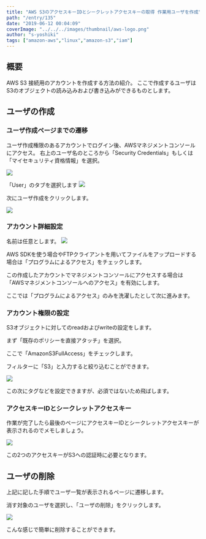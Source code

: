 ```yaml
---
title: "AWS S3のアクセスキーIDとシークレットアクセスキーの取得 作業用ユーザを作成"
path: "/entry/135"
date: "2019-06-12 00:04:09"
coverImage: "../../../images/thumbnail/aws-logo.png"
author: "s-yoshiki"
tags: ["amazon-aws","linux","amazon-s3","iam"]
---
```


## 概要

AWS S3 接続用のアカウントを作成する方法の紹介。
ここで作成するユーザはS3のオブジェクトの読み込みおよび書き込みができるものとします。

## ユーザの作成

### ユーザ作成ページまでの遷移

ユーザ作成権限のあるアカウントでログイン後、AWSマネジメントコンソールにアクセス。
右上のユーザ名のところから「Security Credentials」もしくは「マイセキュリティ資格情報」を選択。

<img src="https://images-tech-blog.s-yoshiki.com/img/2019/06/20190611225939.png">

「User」のタブを選択します
<img src="https://images-tech-blog.s-yoshiki.com/img/2019/06/20190611231029.png">

次にユーザ作成をクリックします。

<img src="https://images-tech-blog.s-yoshiki.com/img/2019/06/20190611231301.png">

### アカウント詳細設定

名前は任意とします。
<img src="https://images-tech-blog.s-yoshiki.com/img/2019/06/20190611231634.png">

AWS SDKを使う場合やFTPクライアントを用いてファイルをアップロードする場合は「プログラムによるアクセス」をチェックします。

この作成したアカウントでマネジメントコンソールにアクセスする場合は「AWSマネジメントコンソールへのアクセス」を有効にします。

ここでは「プログラムによるアクセス」のみを洗濯したとして次に進みます。

### アカウント権限の設定

S3オブジェクトに対してのreadおよびwriteの設定をします。

まず「既存のポリシーを直接アタッチ」を選択。

ここで「AmazonS3FullAccess」をチェックします。

フィルターに「S3」と入力すると絞り込むことができます。

<img src="https://images-tech-blog.s-yoshiki.com/img/2019/06/20190611232640.png">

この次にタグなどを設定できますが、必須ではないため飛ばします。

### アクセスキーIDとシークレットアクセスキー

作業が完了したら最後のページにアクセスキーIDとシークレットアクセスキーが表示されるのでメモしましょう。

<img src="https://images-tech-blog.s-yoshiki.com/img/2019/06/20190611233424.png">

この2つのアクセスキーがS3への認証時に必要となります。

## ユーザの削除

上記に記した手順でユーザ一覧が表示されるページに遷移します。

消す対象のユーザを選択し、「ユーザの削除」をクリックします。

<img src="https://images-tech-blog.s-yoshiki.com/img/2019/06/20190611234003.png">

こんな感じで簡単に削除することができます。
